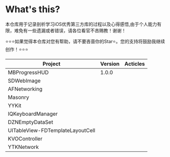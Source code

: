 # What's this?
本仓库用于记录剖析学习iOS优秀第三方库的过程以及心得感悟,由于个人能力有限，难免有一些遗漏或者错误，请各位看官不吝赐教！谢谢！

⭐⭐⭐如果觉得本仓库对您有帮助，请不要吝啬你的Star⭐。您的支持将鼓励我继续创作！⭐⭐⭐

Project|Version|Acticles
---|---|---
MBProgressHUD|1.0.0||
SDWebImage|||
AFNetworking|||
Masonry|||
YYKit|||
IQKeyboardManager|||
DZNEmptyDataSet|||
UITableView-FDTemplateLayoutCell|||
KVOController|||
YTKNetwork|||



